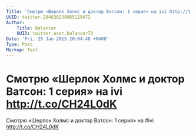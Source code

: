 ```yaml
---
Title: 'Смотрю «Шерлок Холмс и доктор Ватсон: 1 серия» на ivi http://t.co/CH24L0dK'
UUID: twitter.294838238865129472
Author:
    Title: Balancer
    UUID: twitter.user.balancer73
Date: 'Fri, 25 Jan 2013 20:04:48 +0400'
Type: Post
Markup: Text
---
```


# Смотрю «Шерлок Холмс и доктор Ватсон: 1 серия» на ivi http://t.co/CH24L0dK

Смотрю «Шерлок Холмс и доктор Ватсон: 1 серия» на #ivi
http://t.co/CH24L0dK